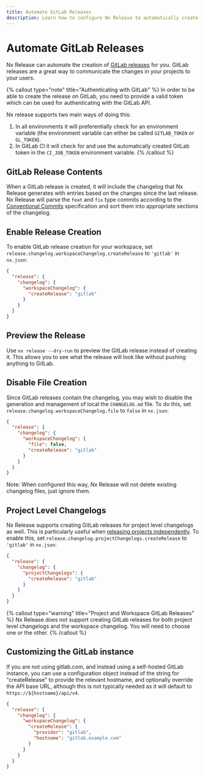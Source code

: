 ```yaml
---
title: Automate GitLab Releases
description: Learn how to configure Nx Release to automatically create GitLab releases with changelogs generated from your conventional commits, for both workspace and project-level releases.
---
```


# Automate GitLab Releases

Nx Release can automate the creation of [GitLab releases](https://docs.gitlab.com/user/project/releases/) for you. GitLab releases are a great way to communicate the changes in your projects to your users.

<!-- Prettier will mess up the end tag of the callout causing it to capture all content that follows it -->
<!-- prettier-ignore-start -->

{% callout type="note" title="Authenticating with GitLab" %}
In order to be able to create the release on GitLab, you need to provide a valid token which can be used for authenticating with the GitLab API.

Nx release supports two main ways of doing this:

1. In all environments it will preferentially check for an environment variable (the environment variable can either be called `GITLAB_TOKEN` or `GL_TOKEN`).
2. In GitLab CI it will check for and use the automatically created GitLab token in the `CI_JOB_TOKEN` environment variable.
{% /callout %}
<!-- prettier-ignore-end -->

## GitLab Release Contents

When a GitLab release is created, it will include the changelog that Nx Release generates with entries based on the changes since the last release. Nx Release will parse the `feat` and `fix` type commits according to the [Conventional Commits](https://www.conventionalcommits.org/en/v1.0.0/) specification and sort them into appropriate sections of the changelog.

## Enable Release Creation

To enable GitLab release creation for your workspace, set `release.changelog.workspaceChangelog.createRelease` to `'gitlab'` in `nx.json`:

```json
{
  "release": {
    "changelog": {
      "workspaceChangelog": {
        "createRelease": "gitlab"
      }
    }
  }
}
```

## Preview the Release

Use `nx release --dry-run` to preview the GitLab release instead of creating it. This allows you to see what the release will look like without pushing anything to GitLab.

## Disable File Creation

Since GitLab releases contain the changelog, you may wish to disable the generation and management of local the `CHANGELOG.md` file. To do this, set `release.changelog.workspaceChangelog.file` to `false` in `nx.json`:

```json
{
  "release": {
    "changelog": {
      "workspaceChangelog": {
        "file": false,
        "createRelease": "gitlab"
      }
    }
  }
}
```

Note: When configured this way, Nx Release will not delete existing changelog files, just ignore them.

## Project Level Changelogs

Nx Release supports creating GitLab releases for project level changelogs as well. This is particularly useful when [releasing projects independently](/recipes/nx-release/release-projects-independently). To enable this, set `release.changelog.projectChangelogs.createRelease` to `'gitlab'` in `nx.json`:

```json
{
  "release": {
    "changelog": {
      "projectChangelogs": {
        "createRelease": "gitlab"
      }
    }
  }
}
```

{% callout type="warning" title="Project and Workspace GitLab Releases" %}
Nx Release does not support creating GitLab releases for both project level changelogs and the workspace changelog. You will need to choose one or the other.
{% /callout %}

## Customizing the GitLab instance

If you are not using gitlab.com, and instead using a self-hosted GitLab instance, you can use a configuration object instead of the string for "createRelease" to provide the relevant hostname, and optionally override the API base URL, although this is not typically needed as it will default to `https://${hostname}/api/v4`.

```json
{
  "release": {
    "changelog": {
      "workspaceChangelog": {
        "createRelease": {
          "provider": "gitlab",
          "hostname": "gitlab.example.com"
        }
      }
    }
  }
}
```
